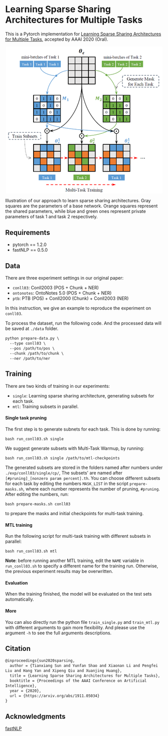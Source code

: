 # Learning Sparse Sharing Architectures for Multiple Tasks

This is a Pytorch implementation for [Learning Sparse Sharing Architectures for Multiple Tasks](https://arxiv.org/pdf/1911.05034.pdf), accepted by AAAI 2020 (Oral). 

<p align="center">
<img src="model.png" width="500" align=center />
</p>

Illustration of our approach to learn sparse sharing architectures. Gray squares are the parameters of a base network. Orange squares represent the shared parameters, while blue and green ones represent private parameters of task 1 and task 2 respectively.

## Requirements

- pytorch == 1.2.0 
- fastNLP == 0.5.0

## Data
There are three experiment settings in our original paper: 
- `conll03`: Conll2003 (POS + Chunk + NER)
- `ontonotes`: OntoNotes 5.0 (POS + Chunk + NER)
- `ptb`: PTB (POS) + Conll2000 (Chunk) + Conll2003 (NER)

In this instruction, we give an example to reproduce the experiment on `conll03`.

To process the dataset, run the following code.
And the processed data will be saved at `./data` folder.

```shell script
python prepare-data.py \
  --type conll03 \
  --pos /path/to/pos \
  --chunk /path/to/chunk \
  --ner /path/to/ner
```


## Training
There are two kinds of training in our experiments:

- `single`: Learning sparse sharing architecture, generating subsets for each task.
- `mtl`: Training subsets in parallel.

#### Single task pruning
The first step is to generate subnets for each task. This is done by running:
```shell script
bash run_conll03.sh single
```
We suggest generate subsets with Multi-Task Warmup, by running:
```shell script
bash run_conll03.sh single /path/to/mtl-checkpoints
```

The generated subsets are stored in the folders named after numbers under `./exp/conll03/single/cp/`,
The subsets' are named after `[#pruning]_[nonzero param percent].th`.
You can choose different subsets for each task by editing the numbers `MASK_LIST` in the script `prepare-masks.sh`,
where each number represents the number of pruning, `#pruning`.
After editing the numbers, run:
```shell script
bash prepare-masks.sh conll03
```
to prepare the masks and initial checkpoints for multi-task training.

#### MTL training
Run the following script for multi-task training with different subsets in parallel:
```shell script
bash run_conll03.sh mtl
```
**Note**: before running another MTL training, edit the `NAME` variable in `run_conll03.sh` to specify a different name for the training run.
Otherwise, the previous experiment results may be overwritten.

#### Evaluation
When the training finished, the model will be evaluated on the test sets automatically.

#### More
You can also directly run the python file `train_single.py` and `train_mtl.py` with different arguments to gain more flexibility.
And please use the argument `-h` to see the full arguments descriptions.

## Citation

```
@inproceedings{sun2020sparsing,
  author = {Tianxiang Sun and Yunfan Shao and Xiaonan Li and Pengfei Liu and Hang Yan and Xipeng Qiu and Xuanjing Huang},
  title = {Learning Sparse Sharing Architectures for Multiple Tasks},
  booktitle = {Proceedings of the AAAI Conference on Artificial Intelligence},
  year = {2020},
  url = {https://arxiv.org/abs/1911.05034}
}
```

## Acknowledgments
[fastNLP](https://github.com/fastnlp/fastNLP)
